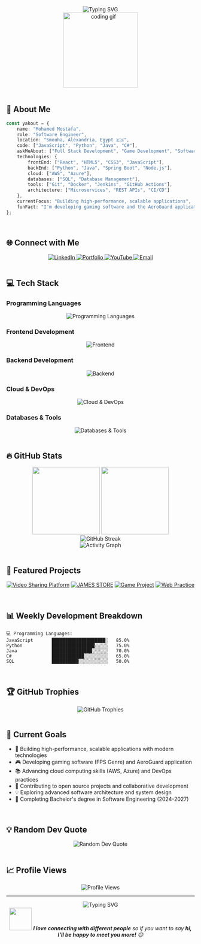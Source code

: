 <!--
██╗░░██╗███████╗██╗░░░░░██╗░░░░░░█████╗░  ██████╗░███████╗██╗░░░██╗░██████╗██╗
██║░░██║██╔════╝██║░░░░░██║░░░░░██╔══██╗  ██╔══██╗██╔════╝██║░░░██║██╔════╝██║
███████║█████╗░░██║░░░░░██║░░░░░██║░░██║  ██║░░██║█████╗░░╚██╗░██╔╝╚█████╗░██║
██╔══██║██╔══╝░░██║░░░░░██║░░░░░██║░░██║  ██║░░██║██╔══╝░░░╚████╔╝░░╚═══██╗╚═╝
██║░░██║███████╗███████╗███████╗╚█████╔╝  ██████╔╝███████╗░░╚██╔╝░░██████╔╝██╗
╚═╝░░╚═╝╚══════╝╚══════╝╚══════╝░╚════╝░  ╚═════╝░╚══════╝░░░╚═╝░░░╚═════╝░╚═╝
-->

<div align="center">
  <img src="https://readme-typing-svg.demolab.com?font=Fira+Code&size=32&duration=2800&pause=2000&color=A855F7&center=true&vCenter=true&width=940&lines=Full+Stack+Developer;Building+Scalable+Web+Applications;Always+Learning+New+Technologies" alt="Typing SVG" />
</div>

<div align="center">
  <img height="200" src="https://media.giphy.com/media/L8K62iTDkzGX6/giphy.gif" alt="coding gif"/>
</div>

<br/>

## 🚀 About Me

```typescript
const yakout = {
    name: "Mohamed Mostafa",
    role: "Software Engineer",
    location: "Smouha, Alexandria, Egypt 🇪🇬",
    code: ["JavaScript", "Python", "Java", "C#"],
    askMeAbout: ["Full Stack Development", "Game Development", "Software Architecture"],
    technologies: {
        frontEnd: ["React", "HTML5", "CSS3", "JavaScript"],
        backEnd: ["Python", "Java", "Spring Boot", "Node.js"],
        cloud: ["AWS", "Azure"],
        databases: ["SQL", "Database Management"],
        tools: ["Git", "Docker", "Jenkins", "GitHub Actions"],
        architecture: ["Microservices", "REST APIs", "CI/CD"]
    },
    currentFocus: "Building high-performance, scalable applications",
    funFact: "I'm developing gaming software and the AeroGuard application"
};
```

<br/>

## 🌐 Connect with Me

<div align="center">
  <a href="https://www.linkedin.com/in/mohamed-mostafa-ab38aa317" target="_blank">
    <img src="https://img.shields.io/badge/LinkedIn-0077B5?style=for-the-badge&logo=linkedin&logoColor=white&labelColor=0077B5" alt="LinkedIn"/>
  </a>
  <a href="https://cv-mohamed.vercel.app/" target="_blank">
    <img src="https://img.shields.io/badge/Portfolio-000000?style=for-the-badge&logo=vercel&logoColor=white&labelColor=000000" alt="Portfolio"/>
  </a>
  <a href="https://www.youtube.com/@Fox_Store722" target="_blank">
    <img src="https://img.shields.io/badge/YouTube-FF0000?style=for-the-badge&logo=youtube&logoColor=white&labelColor=FF0000" alt="YouTube"/>
  </a>
  <a href="mailto:mohamed.ashraf.y.s.m@gmail.com">
    <img src="https://img.shields.io/badge/Email-D14836?style=for-the-badge&logo=gmail&logoColor=white&labelColor=D14836" alt="Email"/>
  </a>
</div>

<br/>

## 💻 Tech Stack

### Programming Languages
<div align="center">
  <img src="https://skillicons.dev/icons?i=js,python,java,cs&theme=dark" alt="Programming Languages"/>
</div>

### Frontend Development
<div align="center">
  <img src="https://skillicons.dev/icons?i=react,html,css,bootstrap,tailwind&theme=dark" alt="Frontend"/>
</div>

### Backend Development
<div align="center">
  <img src="https://skillicons.dev/icons?i=python,java,spring,nodejs,express&theme=dark" alt="Backend"/>
</div>

### Cloud & DevOps
<div align="center">
  <img src="https://skillicons.dev/icons?i=aws,azure,docker,jenkins,git,github&theme=dark" alt="Cloud & DevOps"/>
</div>

### Databases & Tools
<div align="center">
  <img src="https://skillicons.dev/icons?i=mysql,postgresql,sqlite,vscode,idea&theme=dark" alt="Databases & Tools"/>
</div>

<br/>

## 🔥 GitHub Stats

<div align="center">
  <img height="180em" src="https://github-readme-stats.vercel.app/api?username=M-A-Yakout&show_icons=true&theme=tokyonight&include_all_commits=true&count_private=true&hide_border=true"/>
  <img height="180em" src="https://github-readme-stats.vercel.app/api/top-langs/?username=M-A-Yakout&layout=compact&theme=tokyonight&hide_border=true"/>
</div>

<div align="center">
  <img src="https://streak-stats.demolab.com?user=M-A-Yakout&theme=tokyonight&hide_border=true&border_radius=10" alt="GitHub Streak"/>
</div>

<div align="center">
  <img src="https://github-readme-activity-graph.vercel.app/graph?username=M-A-Yakout&theme=tokyo-night&hide_border=true&area=true" alt="Activity Graph"/>
</div>

<br/>

## 🚀 Featured Projects

<div align="center">
  
[![Video Sharing Platform](https://github-readme-stats.vercel.app/api/pin/?username=M-A-Yakout&repo=website-Video-Sharing-Platform&theme=tokyonight&hide_border=true)](https://github.com/M-A-Yakout/website-Video-Sharing-Platform)
[![JAMES STORE](https://github-readme-stats.vercel.app/api/pin/?username=M-A-Yakout&repo=JAMES-STORE&theme=tokyonight&hide_border=true)](https://github.com/M-A-Yakout/JAMES-STORE)
[![Game Project](https://github-readme-stats.vercel.app/api/pin/?username=M-A-Yakout&repo=GAME&theme=tokyonight&hide_border=true)](https://github.com/M-A-Yakout/GAME)
[![Web Practice](https://github-readme-stats.vercel.app/api/pin/?username=M-A-Yakout&repo=-ALLPractical-work-WEB&theme=tokyonight&hide_border=true)](https://github.com/M-A-Yakout/-ALLPractical-work-WEB)

</div>

<br/>

## 📊 Weekly Development Breakdown

```text
💻 Programming Languages:
JavaScript       ████████████████████░   85.0%
Python           ████████████████░░░░░   75.0%
Java             ███████████████░░░░░░   70.0%
C#               ████████████░░░░░░░░░   65.0%
SQL              ██████████░░░░░░░░░░░   50.0%
```

<br/>

## 🏆 GitHub Trophies

<div align="center">
  <img src="https://github-profile-trophy.vercel.app/?username=M-A-Yakout&theme=tokyonight&no-frame=true&no-bg=true&margin-w=4" alt="GitHub Trophies"/>
</div>

<br/>

## 🎯 Current Goals

- 🔭 Building high-performance, scalable applications with modern technologies
- 🎮 Developing gaming software (FPS Genre) and AeroGuard application
- 📚 Advancing cloud computing skills (AWS, Azure) and DevOps practices
- 🌱 Contributing to open source projects and collaborative development
- 💡 Exploring advanced software architecture and system design
- 🚀 Completing Bachelor's degree in Software Engineering (2024-2027)

<br/>

## 💡 Random Dev Quote

<div align="center">
  <img src="https://quotes-github-readme.vercel.app/api?type=horizontal&theme=tokyonight" alt="Random Dev Quote"/>
</div>

<br/>

## 📈 Profile Views

<div align="center">
  <img src="https://komarev.com/ghpvc/?username=M-A-Yakout&label=Profile%20Views&color=blueviolet&style=for-the-badge" alt="Profile Views"/>
</div>

---

<div align="center">
  <img src="https://readme-typing-svg.demolab.com?font=Fira+Code&size=20&duration=3000&pause=1000&color=A855F7&center=true&vCenter=true&width=600&lines=Thanks+for+visiting+my+profile!;Let's+build+something+amazing+together!" alt="Typing SVG" />
</div>

<div align="center">
  <img src="https://media.giphy.com/media/LnQjpWaON8nhr21vNW/giphy.gif" width="60"> <em><b>I love connecting with different people</b> so if you want to say <b>hi, I'll be happy to meet you more!</b> 😊</em>
</div>
